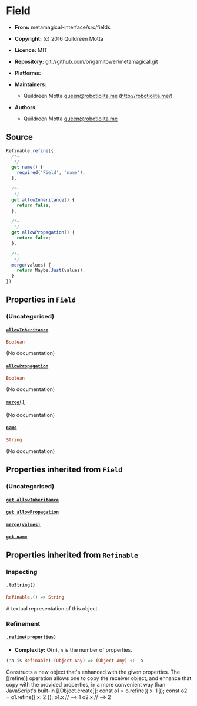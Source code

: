 

# Field






  - **From:**
    metamagical-interface/src/fields
  - **Copyright:**
    (c) 2016 Quildreen Motta
  - **Licence:**
    MIT
  - **Repository:**
    git://github.com/origamitower/metamagical.git
  - **Platforms:**
    
  - **Maintainers:**
      - Quildreen Motta <queen@robotlolita.me> (http://robotlolita.me/)
  - **Authors:**
      - Quildreen Motta <queen@robotlolita.me>



 


## Source


```javascript
Refinable.refine({
  /*~
   */
  get name() {
    required('Field', 'name');
  },

  /*~
   */
  get allowInheritance() {
    return false;
  },

  /*~
   */
  get allowPropagation() {
    return false;
  },

  /*~
   */
  merge(values) {
    return Maybe.Just(values);
  }
})
```




## Properties in `Field`




### (Uncategorised)




#### [`allowInheritance`](licence/allowInheritance)



```haskell
Boolean
```

(No documentation)



#### [`allowPropagation`](licence/allowPropagation)



```haskell
Boolean
```

(No documentation)



#### [`merge()`](licence/merge)



(No documentation)



#### [`name`](licence/name)



```haskell
String
```

(No documentation)






## Properties inherited from `Field`




### (Uncategorised)




#### [`get allowInheritance`](licence/allowInheritance)







#### [`get allowPropagation`](licence/allowPropagation)







#### [`merge(values)`](licence/merge)







#### [`get name`](licence/name)










## Properties inherited from `Refinable`




### Inspecting




#### [`.toString()`](licence/toString)



```haskell
Refinable.() => String
```

A textual representation of this object.





### Refinement




#### [`.refine(properties)`](licence/refine)

  - **Complexity:**
    O(n), `n` is the number of properties.

```haskell
('a is Refinable).(Object Any) => (Object Any) <: 'a
```

Constructs a new object that's enhanced with the given properties.
The [[refine]] operation allows one to copy the receiver object,
and enhance that copy with the provided properties, in a more
convenient way than JavaScript's built-in [[Object.create]]:
    const o1 = o.refine({ x: 1 });
    const o2 = o1.refine({ x: 2 });
    o1.x  // ==> 1
    o2.x  // ==> 2








